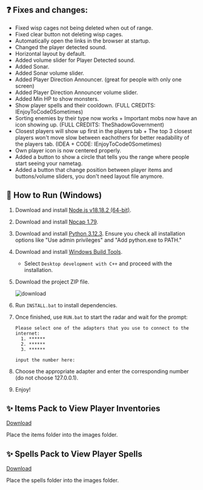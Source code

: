 ## ❓ Fixes and changes:

- Fixed wisp cages not being deleted when out of range.
- Fixed clear button not deleting wisp cages.
- Automatically open the links in the browser at startup.
- Changed the player detected sound.
- Horizontal layout by default.
- Added volume slider for Player Detected sound.
- Added Sonar.
- Added Sonar volume slider.
- Added Player Direction Announcer. (great for people with only one screen)
- Added Player Direction Announcer volume slider.
- Added Min HP to show monsters.
- Show player spells and their cooldown. (FULL CREDITS: IEnjoyToCode0Sometimes)
- Sorting enemies by their type now works + Important mobs now have an icon showing up. (FULL CREDITS: TheShadowGovernment)
- Closest players will show up first in the players tab + The top 3 closest players won't move slow between eachothers for better readability of the players tab. (IDEA + CODE: IEnjoyToCode0Sometimes)
- Own player icon is now centered properly.
- Added a button to show a circle that tells you the range where people start seeing your nametag.
- Added a button that change position between player items and buttons/volume sliders, you don't need layout file anymore.

## 🔰 How to Run (Windows)
1. Download and install [Node.js v18.18.2 (64-bit)](https://nodejs.org/dist/v18.18.2/node-v18.18.2-x64.msi).
2. Download and install [Npcap 1.79](https://npcap.com/dist/npcap-1.79.exe).
3. Download and install [Python 3.12.3](https://www.python.org/downloads/). Ensure you check all installation options like "Use admin privileges" and "Add python.exe to PATH."
4. Download and install [Windows Build Tools](https://visualstudio.microsoft.com/thank-you-downloading-visual-studio/?sku=BuildTools).
   - Select `Desktop development with C++` and proceed with the installation.
5. Download the project ZIP file.

   ![download](https://github.com/T0T0W/AOR-Extended/assets/161255413/72cce3c1-47fc-4cbe-bb1f-fa5a95c3dd84)

6. Run `INSTALL.bat` to install dependencies.
7. Once finished, use `RUN.bat` to start the radar and wait for the prompt:
   ```
   Please select one of the adapters that you use to connect to the internet:
     1. ******
     2. ******
     3. ******
   
   input the number here:
   ```
8. Choose the appropriate adapter and enter the corresponding number (do not choose 127.0.0.1).
9. Enjoy!

## ✨ Items Pack to View Player Inventories
[Download](https://github.com/T0T0W/AOR-Extended/releases/tag/Items)

Place the items folder into the images folder.

## ✨ Spells Pack to View Player Spells
[Download](https://github.com/T0T0W/AOR-Extended/releases/tag/Spells)

Place the spells folder into the images folder.
